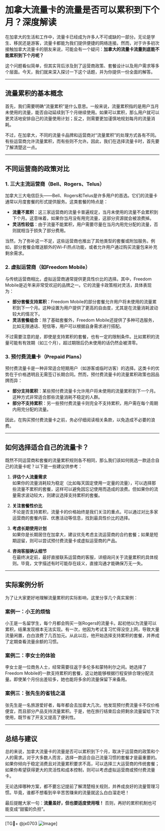 # 加拿大流量卡的流量是否可以累积到下个月？深度解读

在加拿大的生活和工作中，流量卡已经成为许多人不可或缺的一部分。无论是学生、移民还是游客，流量卡都能为我们提供便捷的网络连接。然而，对于许多初次接触加拿大流量卡的朋友来说，可能会有一个疑问：**加拿大的流量卡流量到底能不能累积到下个月呢？**

这个问题看似简单，但其实背后涉及到了运营商政策、套餐设计以及用户需求等多个层面。今天，我们就来深入探讨一下这个话题，并为你提供一份全面的解答。

---

## 流量累积的基本概念

首先，我们需要明确“流量累积”是什么意思。一般来说，流量累积指的是用户当月未使用的流量，能否自动延续到下个月继续使用。如果可以累积，那么用户就可以更灵活地安排自己的流量使用计划；反之，则需要更加谨慎地规划每月的流量消耗。

不过，在加拿大，不同的流量卡品牌和运营商对“流量累积”的处理方式各有不同。有些运营商允许流量累积，而有些则不允许。因此，我们在选择流量卡时，首先要了解清楚这一点。

---

## 不同运营商的政策对比

### 1. **三大主流运营商（Bell、Rogers、Telus）**
加拿大三大电信巨头——Bell、Rogers和Telus是许多用户的首选。它们的流量卡通常以月度套餐的形式提供服务。这类套餐的特点是：

- **流量不累积**：这三家运营商的流量卡普遍规定，当月未使用的流量不会累积到下个月。这意味着，如果你当月没有用完流量，这部分资源就会被浪费掉。
- **灵活性较低**：由于流量不能累积，用户需要尽量在当月内用完分配的流量，否则就相当于损失了部分费用。

当然，为了弥补这一不足，这些运营商也推出了其他类型的套餐或附加服务。例如，部分套餐会赠送额外的Wi-Fi热点功能，或者允许用户通过购买流量包来补充剩余需求。

### 2. **虚拟运营商（如Freedom Mobile）**
与传统运营商相比，虚拟运营商通常提供更具性价比的选择。其中，Freedom Mobile是近年来非常受欢迎的品牌之一。它的流量卡政策相对灵活，具体表现为：

- **部分套餐支持累积**：Freedom Mobile的部分套餐允许用户将未使用的流量累积到下一个月。这种设置为用户提供了更高的自由度，尤其是在流量消耗波动较大的情况下。
- **灵活套餐组合**：除了基础套餐外，Freedom Mobile还提供了多种可选服务，比如无限通话、短信等，用户可以根据自身需求进行搭配。

不过需要注意的是，即使是支持累积的套餐，也有一定的限制条件。比如累积的流量可能有有效期（如三个月），超过期限后仍未使用的话仍然会被清零。

### 3. **预付费流量卡（Prepaid Plans）**
预付费流量卡是一种非常适合短期用户（如游客或临时访客）的选择。这类卡的优势在于价格透明且无需签订长期合同。然而，预付费流量卡的流量累积政策也因品牌而异：

- **部分支持累积**：某些预付费流量卡允许用户将未使用的流量累积到下一个月。这种方式非常适合那些流量消耗不稳定的人群。
- **部分不支持累积**：另一些预付费流量卡则完全不支持累积，用户需在每个周期内用完分配的流量。

因此，在购买预付费流量卡之前，务必仔细阅读相关条款，以免造成不必要的浪费。

---

## 如何选择适合自己的流量卡？

既然不同运营商和套餐的流量累积规则各不相同，那么我们该如何挑选一款适合自己的流量卡呢？以下是一些建议供参考：

1. **评估个人流量需求**  
   如果你的流量消耗较为稳定（比如每天固定使用一定量的流量），可以选择那些流量不累积的套餐，这样可以避免因忘记使用而造成的浪费。但如果你的流量需求波动较大，则建议选择支持累积的套餐。

2. **关注套餐性价比**  
   不论是否支持累积，流量卡的价格始终是我们关注的重点。可以通过对比多家运营商的套餐内容、优惠活动等信息，找到最具性价比的选择。

3. **考虑长期使用计划**  
   如果你是长期居住在加拿大，建议优先考虑主流运营商的合约套餐；如果是短期逗留，则可以尝试预付费流量卡或虚拟运营商的产品。

4. **咨询客服确认细节**  
   在最终决定前，最好直接联系运营商的客服，详细询问关于流量累积的具体规则。毕竟，文字描述有时可能存在歧义，直接沟通才能确保万无一失。

---

## 实际案例分析

为了让大家更好地理解流量累积的实际影响，这里分享几个真实案例：

### 案例一：小王的烦恼  
小王是一名留学生，每个月都会购买一张Rogers的流量卡。起初他以为流量可以累积，结果发现根本无法实现。有一次，他因为考试复习忙得没空上网，导致大量流量闲置，白白浪费了几百加元。从此以后，他开始选择支持累积的套餐，并养成了定期查看流量余额的习惯。

### 案例二：李女士的体验  
李女士是一位商务人士，经常需要往返于多伦多和蒙特利尔之间。她选择了Freedom Mobile的一款支持累积的套餐，这让她能够根据行程安排合理分配流量。即使某个月份出差较多，她也能将多余的流量保留下来备用。

### 案例三：张先生的省钱之道  
张先生是一名旅游爱好者，每年都会去加拿大几次。他发现预付费流量卡不仅价格便宜，而且部分产品支持流量累积。于是，他在旅行结束后会把剩余流量留给下次使用，既节省了开支又提高了便利性。

---

## 总结与建议

总的来说，加拿大流量卡的流量是否可以累积到下个月，取决于运营商的政策和个人的需求。对于大多数人而言，选择一款适合自己流量习惯的套餐才是最重要的。如果你倾向于稳定消费且对流量累积要求不高，可以选择三大运营商的传统套餐；如果你希望获得更大的灵活性和成本控制，则可以考虑虚拟运营商或预付费流量卡。

无论选择哪种方案，都不要忘记提前了解清楚相关规则，并养成良好的流量管理习惯。毕竟，谁都不想看到辛辛苦苦赚来的流量就这么白白溜走吧！

最后提醒大家一句：**流量虽好，但也要适度使用哦！** 否则，再好的累积机制也可能变成“甜蜜的负担”。

---

[TG💪+ @jx0703 ![Image](https://github.com/user-attachments/assets/dbca1d08-cadb-493c-b0ec-ad6f7a83f270)]
